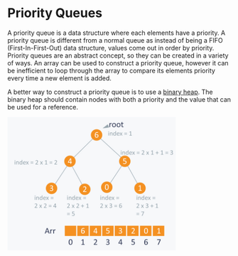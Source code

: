 # **Priority Queues**

A priority queue is a data structure where each elements have a priority. A priority queue is different from a normal queue as instead of being a FIFO (First-In-First-Out) data structure, values come out in order by priority. Priority queues are an abstract concept, so they can be created in a variety of ways. An array can be used to construct a priority queue, however it can be inefficient to loop through the array to compare its elements priority every time a new element is added.

A better way to construct a priority queue is to use a [binary heap](../binary_heaps/README.md). The binary heap should contain nodes with both a priority and the value that can be used for a reference.

<img src="./img/priorityQueue.jpg" alt="Priority Queue" height="300">